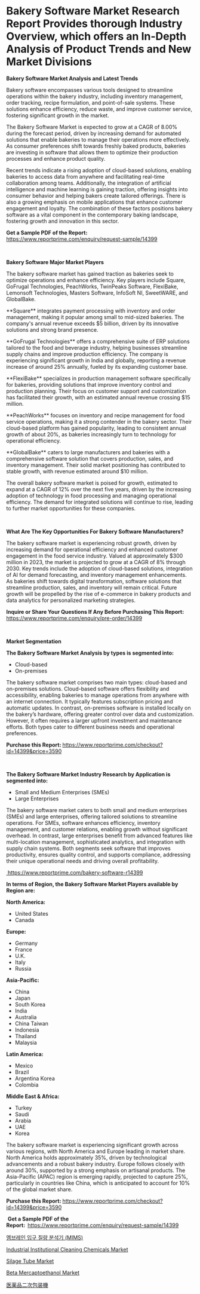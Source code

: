 <p><h1>Bakery Software Market Research Report Provides thorough Industry Overview, which offers an In-Depth Analysis of Product Trends and New Market Divisions</h1></p><p><strong>Bakery Software Market Analysis and Latest Trends</strong></p>
<p><p>Bakery software encompasses various tools designed to streamline operations within the bakery industry, including inventory management, order tracking, recipe formulation, and point-of-sale systems. These solutions enhance efficiency, reduce waste, and improve customer service, fostering significant growth in the market.</p><p>The Bakery Software Market is expected to grow at a CAGR of 8.00% during the forecast period, driven by increasing demand for automated solutions that enable bakeries to manage their operations more effectively. As consumer preferences shift towards freshly baked products, bakeries are investing in software that allows them to optimize their production processes and enhance product quality.</p><p>Recent trends indicate a rising adoption of cloud-based solutions, enabling bakeries to access data from anywhere and facilitating real-time collaboration among teams. Additionally, the integration of artificial intelligence and machine learning is gaining traction, offering insights into consumer behavior and helping bakers create tailored offerings. There is also a growing emphasis on mobile applications that enhance customer engagement and loyalty. The combination of these factors positions bakery software as a vital component in the contemporary baking landscape, fostering growth and innovation in this sector.</p></p>
<p><strong>Get a Sample PDF of the Report:&nbsp;</strong> <a href="https://www.reportprime.com/enquiry/request-sample/14399">https://www.reportprime.com/enquiry/request-sample/14399</a></p>
<p>&nbsp;</p>
<p><strong>Bakery Software Major Market Players</strong></p>
<p><p>The bakery software market has gained traction as bakeries seek to optimize operations and enhance efficiency. Key players include Square, GoFrugal Technologies, PeachWorks, TwinPeaks Software, FlexiBake, Lemonsoft Technologies, Masters Software, InfoSoft NI, SweetWARE, and GlobalBake.</p><p>**Square** integrates payment processing with inventory and order management, making it popular among small to mid-sized bakeries. The company's annual revenue exceeds $5 billion, driven by its innovative solutions and strong brand presence.</p><p>**GoFrugal Technologies** offers a comprehensive suite of ERP solutions tailored to the food and beverage industry, helping businesses streamline supply chains and improve production efficiency. The company is experiencing significant growth in India and globally, reporting a revenue increase of around 25% annually, fueled by its expanding customer base.</p><p>**FlexiBake** specializes in production management software specifically for bakeries, providing solutions that improve inventory control and production planning. Their focus on customer support and customization has facilitated their growth, with an estimated annual revenue crossing $15 million.</p><p>**PeachWorks** focuses on inventory and recipe management for food service operations, making it a strong contender in the bakery sector. Their cloud-based platform has gained popularity, leading to consistent annual growth of about 20%, as bakeries increasingly turn to technology for operational efficiency.</p><p>**GlobalBake** caters to large manufacturers and bakeries with a comprehensive software solution that covers production, sales, and inventory management. Their solid market positioning has contributed to stable growth, with revenue estimated around $10 million.</p><p>The overall bakery software market is poised for growth, estimated to expand at a CAGR of 12% over the next five years, driven by the increasing adoption of technology in food processing and managing operational efficiency. The demand for integrated solutions will continue to rise, leading to further market opportunities for these companies.</p></p>
<p>&nbsp;</p>
<p><strong>What Are The Key Opportunities For Bakery Software Manufacturers?</strong></p>
<p><p>The bakery software market is experiencing robust growth, driven by increasing demand for operational efficiency and enhanced customer engagement in the food service industry. Valued at approximately $300 million in 2023, the market is projected to grow at a CAGR of 8% through 2030. Key trends include the adoption of cloud-based solutions, integration of AI for demand forecasting, and inventory management enhancements. As bakeries shift towards digital transformation, software solutions that streamline production, sales, and inventory will remain critical. Future growth will be propelled by the rise of e-commerce in bakery products and data analytics for personalized marketing strategies.</p></p>
<p><strong>Inquire or Share Your Questions If Any Before Purchasing This Report:</strong> <a href="https://www.reportprime.com/enquiry/pre-order/14399">https://www.reportprime.com/enquiry/pre-order/14399</a></p>
<p>&nbsp;</p>
<p><strong>Market Segmentation</strong></p>
<p><strong>The Bakery Software Market Analysis by types is segmented into:</strong></p>
<p><ul><li>Cloud-based</li><li>On-premises</li></ul></p>
<p><p>The bakery software market comprises two main types: cloud-based and on-premises solutions. Cloud-based software offers flexibility and accessibility, enabling bakeries to manage operations from anywhere with an internet connection. It typically features subscription pricing and automatic updates. In contrast, on-premises software is installed locally on the bakery’s hardware, offering greater control over data and customization. However, it often requires a larger upfront investment and maintenance efforts. Both types cater to different business needs and operational preferences.</p></p>
<p><strong>Purchase this Report:&nbsp;</strong><a href="https://www.reportprime.com/checkout?id=14399&price=3590">https://www.reportprime.com/checkout?id=14399&price=3590</a></p>
<p>&nbsp;</p>
<p><strong>The Bakery Software Market Industry Research by Application is segmented into:</strong></p>
<p><ul><li>Small and Medium Enterprises (SMEs)</li><li>Large Enterprises</li></ul></p>
<p><p>The bakery software market caters to both small and medium enterprises (SMEs) and large enterprises, offering tailored solutions to streamline operations. For SMEs, software enhances efficiency, inventory management, and customer relations, enabling growth without significant overhead. In contrast, large enterprises benefit from advanced features like multi-location management, sophisticated analytics, and integration with supply chain systems. Both segments seek software that improves productivity, ensures quality control, and supports compliance, addressing their unique operational needs and driving overall profitability.</p></p>
<p><a href="https://www.reportprime.com/bakery-software-r14399">&nbsp;https://www.reportprime.com/bakery-software-r14399</a></p>
<p><strong>In terms of Region, the Bakery Software Market Players available by Region are:</strong></p>
<p>
    <p> <strong> North America: </strong>
        <ul>
            <li>United States</li>
            <li>Canada</li>
        </ul>
        </p> 
    <p> <strong> Europe: </strong>
        <ul>
            <li>Germany</li>
            <li>France</li>
            <li>U.K.</li>
            <li>Italy</li>
            <li>Russia</li>
        </ul>
        </p> 
    <p> <strong> Asia-Pacific: </strong>
        <ul>
            <li>China</li>
            <li>Japan</li>
            <li>South Korea</li>
            <li>India</li>
            <li>Australia</li>
            <li>China Taiwan</li>
            <li>Indonesia</li>
            <li>Thailand</li>
            <li>Malaysia</li>
        </ul>
        </p> 
    <p> <strong> Latin America: </strong>
        <ul>
            <li>Mexico</li>
            <li>Brazil</li>
            <li>Argentina Korea</li>
            <li>Colombia</li>
        </ul>
        </p> 
    <p> <strong> Middle East & Africa: </strong>
        <ul>
            <li>Turkey</li>
            <li>Saudi</li>
            <li>Arabia</li>
            <li>UAE</li>
            <li>Korea</li>
        </ul>
    </p>
    </p>
<p><p>The bakery software market is experiencing significant growth across various regions, with North America and Europe leading in market share. North America holds approximately 35%, driven by technological advancements and a robust bakery industry. Europe follows closely with around 30%, supported by a strong emphasis on artisanal products. The Asia-Pacific (APAC) region is emerging rapidly, projected to capture 25%, particularly in countries like China, which is anticipated to account for 10% of the global market share.</p></p>
<p><strong>Purchase this Report: </strong><a href="https://www.reportprime.com/checkout?id=14399&price=3590">https://www.reportprime.com/checkout?id=14399&price=3590</a></p>
<p>&nbsp;<strong>Get a Sample PDF of the Report:&nbsp;&nbsp;</strong><a href="https://www.reportprime.com/enquiry/request-sample/14399">https://www.reportprime.com/enquiry/request-sample/14399</a></p>
<p><strong></strong></p>
<p><p><a href="https://medium.com/@scotthereford10/%EB%A7%89-%EC%9E%85%EA%B5%AC-%EC%A7%88%EB%9F%89-%EB%B6%84%EC%84%9D%EA%B8%B0-mims-%EC%8B%9C%EC%9E%A5-%ED%95%84%EC%88%98-%EC%82%AC%ED%95%AD-%EC%A3%BC%EC%9A%94-%EC%8B%9C%EC%9E%A5-%EC%B0%B8%EC%97%AC%EC%9E%90-%EC%88%98%EC%9A%94-%EC%9A%94%EC%9D%B8-%EB%B0%8F-2024%EB%85%84%EB%B6%80%ED%84%B0-2031%EB%85%84%EA%B9%8C%EC%A7%80-%EC%98%88%EC%83%81%EB%90%98%EB%8A%94-roi-%EC%9E%A0%EC%9E%AC%EB%A0%A5-5e88867337e8">멤브레인 입구 질량 분석기 (MIMS)</a></p><p><a href="https://medium.com/@ornellwebster/the-industrial-institutional-cleaning-chemicals-market-prioritizes-cost-control-and-efficiency-604c1b7e20e4">Industrial Institutional Cleaning Chemicals Market</a></p><p><a href="https://www.linkedin.com/pulse/silage-tube-market-forecasts-trends-impact-analysis-2024-dvlqe?trackingId=VZ6054aBTkSB7jyjUl33dA%3D%3D">Silage Tube Market</a></p><p><a href="https://issuu.com/reportprime-2/docs/beta-mercaptoethanol-market-size-20_59bfd65b07ff44">Beta Mercaptoethanol Market</a></p><p><a href="https://medium.com/@alenaieme/pharmaceutical-secondary-packaging-machine-market-%E3%81%AF-%E3%82%B3%E3%82%B9%E3%83%88%E7%AE%A1%E7%90%86%E3%81%A8%E5%8A%B9%E7%8E%87%E5%90%91%E4%B8%8A%E3%82%92%E5%84%AA%E5%85%88%E3%81%97%E3%81%BE%E3%81%99-5380251ca2cc">医薬品二次包装機</a></p></p>
